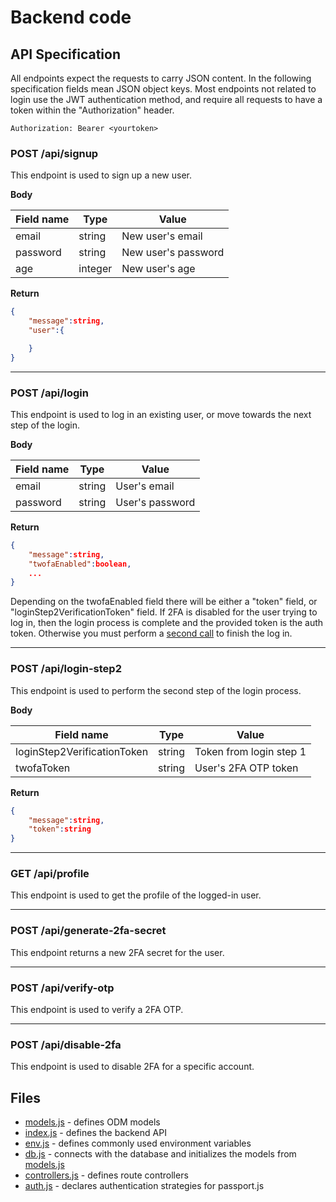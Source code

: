 # Backend code

## API Specification

All endpoints expect the requests to carry JSON content.
In the following specification fields mean JSON object keys.
Most endpoints not related to login use the JWT authentication method, and require all requests to have a token within the "Authorization" header.

```HTTP
Authorization: Bearer <yourtoken>
```

### POST /api/signup

This endpoint is used to sign up a new user.

**Body**

| Field name | Type    | Value                |
| ---------- | ------- | -------------------- |
| email      | string  | New user's email     |
| password   | string  | New user's password  |
| age        | integer | New user's age       |

**Return**

```JSON
{
    "message":string,
    "user":{

    }
}
```

---

### POST /api/login

This endpoint is used to log in an existing user, or move towards the next step of the login.

**Body**

| Field name | Type    | Value            |
| ---------- | ------- | ---------------- |
| email      | string  | User's email     |
| password   | string  | User's password  |

**Return**

```JSON
{
    "message":string,
    "twofaEnabled":boolean,
    ...
}
```

Depending on the twofaEnabled field there will be either a "token" field, or "loginStep2VerificationToken" field.
If 2FA is disabled for the user trying to log in, then the login process is complete and the provided token is the auth token.
Otherwise you must perform a [second call](#post-apilogin-step2) to finish the log in.

---

### POST /api/login-step2

This endpoint is used to perform the second step of the login process.

**Body**

| Field name                       | Type    | Value                   |
| -------------------------------- | ------- | ----------------------- |
| loginStep2VerificationToken      | string  | Token from login step 1 |
| twofaToken                       | string  | User's 2FA OTP token    |

**Return**

```JSON
{
    "message":string,
    "token":string
}
```

---

### GET /api/profile

This endpoint is used to get the profile of the logged-in user.

---

### POST /api/generate-2fa-secret

This endpoint returns a new 2FA secret for the user.

---

### POST /api/verify-otp

This endpoint is used to verify a 2FA OTP.

---

### POST /api/disable-2fa

This endpoint is used to disable 2FA for a specific account.

## Files

- [models.js](./models.js) - defines ODM models
- [index.js](./index.js) - defines the backend API
- [env.js](./env.js) - defines commonly used environment variables
- [db.js](./db.js) - connects with the database and initializes the models from [models.js](./models.js)
- [controllers.js](./controllers.js) - defines route controllers
- [auth.js](./auth.js) - declares authentication strategies for passport.js
